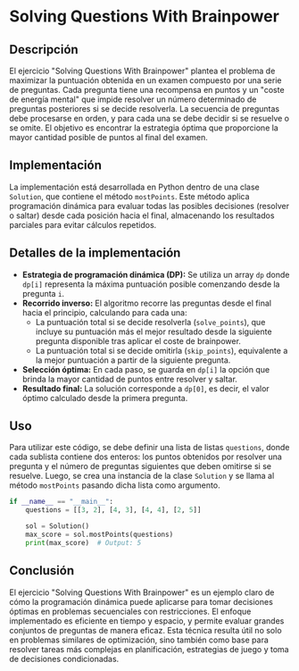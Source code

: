 # Solving Questions With Brainpower

## Descripción

El ejercicio "Solving Questions With Brainpower" plantea el problema de maximizar la puntuación obtenida en un examen compuesto por una serie de preguntas. Cada pregunta tiene una recompensa en puntos y un "coste de energía mental" que impide resolver un número determinado de preguntas posteriores si se decide resolverla. La secuencia de preguntas debe procesarse en orden, y para cada una se debe decidir si se resuelve o se omite. El objetivo es encontrar la estrategia óptima que proporcione la mayor cantidad posible de puntos al final del examen.

## Implementación

La implementación está desarrollada en Python dentro de una clase `Solution`, que contiene el método `mostPoints`. Este método aplica programación dinámica para evaluar todas las posibles decisiones (resolver o saltar) desde cada posición hacia el final, almacenando los resultados parciales para evitar cálculos repetidos.

## Detalles de la implementación

- **Estrategia de programación dinámica (DP):** Se utiliza un array `dp` donde `dp[i]` representa la máxima puntuación posible comenzando desde la pregunta `i`.
- **Recorrido inverso:** El algoritmo recorre las preguntas desde el final hacia el principio, calculando para cada una:
  - La puntuación total si se decide resolverla (`solve_points`), que incluye su puntuación más el mejor resultado desde la siguiente pregunta disponible tras aplicar el coste de brainpower.
  - La puntuación total si se decide omitirla (`skip_points`), equivalente a la mejor puntuación a partir de la siguiente pregunta.
- **Selección óptima:** En cada paso, se guarda en `dp[i]` la opción que brinda la mayor cantidad de puntos entre resolver y saltar.
- **Resultado final:** La solución corresponde a `dp[0]`, es decir, el valor óptimo calculado desde la primera pregunta.

## Uso

Para utilizar este código, se debe definir una lista de listas `questions`, donde cada sublista contiene dos enteros: los puntos obtenidos por resolver una pregunta y el número de preguntas siguientes que deben omitirse si se resuelve. Luego, se crea una instancia de la clase `Solution` y se llama al método `mostPoints` pasando dicha lista como argumento.

```python
if __name__ == "__main__":
    questions = [[3, 2], [4, 3], [4, 4], [2, 5]]

    sol = Solution()
    max_score = sol.mostPoints(questions)
    print(max_score)  # Output: 5
```

## Conclusión

El ejercicio "Solving Questions With Brainpower" es un ejemplo claro de cómo la programación dinámica puede aplicarse para tomar decisiones óptimas en problemas secuenciales con restricciones. El enfoque implementado es eficiente en tiempo y espacio, y permite evaluar grandes conjuntos de preguntas de manera eficaz. Esta técnica resulta útil no solo en problemas similares de optimización, sino también como base para resolver tareas más complejas en planificación, estrategias de juego y toma de decisiones condicionadas.
